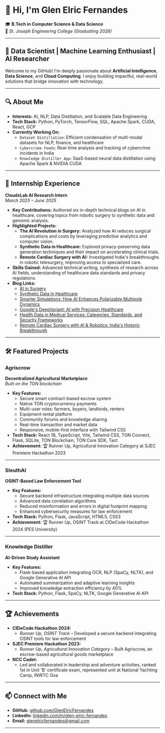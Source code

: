 # 👋 Hi, I'm Glen Elric Fernandes

🎓 **B.Tech in Computer Science & Data Science**  
📍 *St. Joseph Engineering College (Graduating 2026)*

---

## 🚀 Data Scientist | Machine Learning Enthusiast | AI Researcher

Welcome to my GitHub! I'm deeply passionate about **Artificial Intelligence**, **Data Science**, and **Cloud Computing**. I enjoy building impactful, real-world solutions that bridge innovation with technology.

---

## 🔍 About Me

- **Interests:** AI, NLP, Data Distillation, and Scalable Data Engineering  
- **Tech Stack:** Python, PyTorch, TensorFlow, SQL, Apache Spark, CUDA, React, GCP  
- **Currently Working On:**
  - `Dataset Distillation`: Efficient condensation of multi-modal datasets for NLP, finance, and healthcare
  - `Cybercrime Feeds`: Real-time analysis and tracking of cybercrime incidents in India
  - `Knowledge Distiller App`: SaaS-based neural data distillation using Apache Spark & NVIDIA CUDA

---

## 🏢 Internship Experience

**CloudxLab AI Research Intern**  
*March 2025 – June 2025*

- **Key Contributions:** Authored six in-depth technical blogs on AI in healthcare, covering topics from robotic surgery to synthetic data and genomic analysis.
- **Highlighted Projects:**
  - **The AI Revolution in Surgery:** Analyzed how AI reduces surgical complications and costs by leveraging predictive analytics and computer vision.
  - **Synthetic Data in Healthcare:** Explored privacy-preserving data generation techniques and their impact on accelerating clinical trials.
  - **Remote Cardiac Surgery with AI:** Investigated India's breakthroughs in robotic telesurgery, improving access to specialized care.
- **Skills Gained:** Advanced technical writing, synthesis of research across AI fields, understanding of healthcare data standards and privacy regulations.
- **Blog Links:**
  - [AI in Surgery](https://aiforhealthtech.com/the-ai-revolution-in-surgery-how-smart-technology-is-transfor)
  - [Synthetic Data in Healthcare](https://aiforhealthtech.com/synthetic-data-in-healthcare/)
  - [Smarter Simulations: How AI Enhances Polarizable Multipole Dynamics](https://aiforhealthtech.com/smarter-simulations-how-ai-enhances-polarizable-multipole-dynamics/)
  - [Google's DeepVariant: AI with Precision Healthcare](https://aiforhealthtech.com/googles-deepvariant-ai-with-precision-healthcare/)
  - [Health Data in Medical Services: Categories, Standards, and Security Frameworks](https://aiforhealthtech.com/health-data-in-medical-services-categories-standards-and-security-frameworks/)
  - [Remote Cardiac Surgery with AI & Robotics: India's Historic Breakthrough](https://aiforhealthtech.com/remote-cardiac-surgery-ai-robotics-india-breakthrough/)

---

## 🛠️ Featured Projects

### Agriscrow

**Decentralized Agricultural Marketplace**  
*Built on the TON blockchain*

- **Key Features:**
  - Secure smart contract-based escrow system
  - Native TON cryptocurrency payments
  - Multi-user roles: farmers, buyers, landlords, renters
  - Equipment rental platform
  - Community forums and knowledge sharing
  - Real-time transaction and market data
  - Responsive, mobile-first interface with Tailwind CSS
- **Tech Stack:** React 18, TypeScript, Vite, Tailwind CSS, TON Connect, Flask, SQLite, TON Blockchain, TON Core SDK, Tact
- **Achievement:** 🏆 Runner Up, Agricultural Innovation Category at SJEC Premiere Hackathon 2023

---

### SleuthAI

**OSINT-Based Law Enforcement Tool**

- **Key Features:**
  - Secure backend infrastructure integrating multiple data sources
  - Advanced data correlation algorithms
  - Reduced misinformation and errors in digital footprint mapping
  - Enhanced cybersecurity measures for law enforcement
- **Tech Stack:** Python, Flask, JavaScript, HTML5, CSS3
- **Achievement:** 🏆 Runner Up, OSINT Track at CIDeCode Hackathon 2024 (PES University)

---

### Knowledge Distiller

**AI-Driven Study Assistant**

- **Key Features:**
  - Flask-based application integrating OCR, NLP (SpaCy, NLTK), and Google Generative AI API
  - Automated summarization and adaptive learning insights
  - Improved knowledge extraction efficiency by 40%
- **Tech Stack:** Python, Flask, SpaCy, NLTK, Google Generative AI API

---

## 🏆 Achievements

- **CIDeCode Hackathon 2024:**  
  - *Runner Up, OSINT Track* – Developed a secure backend integrating OSINT tools for law enforcement
- **SJEC Premiere Hackathon 2023:**  
  - *Runner Up, Agricultural Innovation Category* – Built Agriscrow, an escrow-based agricultural goods marketplace
- **NCC Cadet:**  
  - Led and collaborated in leadership and adventure activities, ranked 1st in Unit 'B' certificate exam, represented unit at National Yachting Camp, INWTC Goa

---

## 📫 Connect with Me

- **GitHub:** [github.com/GlenElricFernandes](https://github.com/GlenElric)
- **LinkedIn:** [linkedin.com/in/glen-elric-fernandes](https://linkedin.com/in/glen-elric-fernandes)
- **Email:** glenelricfernandes@gmail.com

---
